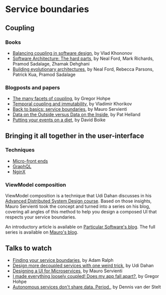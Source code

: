 # Service boundaries

## Coupling

### Books

- [Balancing coupling in software design](https://www.amazon.com/Balancing-Coupling-Software-Design-Addison-Wesley-ebook/dp/B09RV3Z3TP), by Vlad Khononov
- [Software Architecture: The hard parts](https://www.amazon.com/Software-Architecture-Parts-Neal-Ford-ebook/dp/B09H2H5QKC), by Neal Ford, Mark Richards, Pramod Sadalage, Zhamak Dehghani
- [Building evolutionary architectures](https://www.amazon.com/Building-Evolutionary-Architectures-Neal-Ford-ebook/dp/B0BN4T1P27/), by Neal Ford, Rebecca Parsons, Patrick Kua, Pramod Sadalage

### Blogposts and papers

- [The many facets of coupling](https://www.enterpriseintegrationpatterns.com/ramblings/coupling_facets.html), by Gregor Hohpe
- [Temporal coupling and immutability](https://enterprisecraftsmanship.com/posts/temporal-coupling-and-immutability/), by Vladimir Khorikov
- [Back to basics: service boundaries](https://milestone.topics.it/2023/05/17/back-to-basics-boundaries.html), by Mauro Servienti
- [Data on the Outside versus Data on the Inside](https://www.cidrdb.org/cidr2005/papers/P12.pdf), by Pat Helland
- [Putting your events on a diet](https://particular.net/blog/putting-your-events-on-a-diet), by David Boike

## Bringing it all together in the user-interface

### Techniques

- [Micro-front ends](https://micro-frontends.org/)
- [GraphQL](https://graphql.org/)
- [NginX](https://nginx.org/en/)

### ViewModel composition

ViewModel composition is a technique that Udi Dahan discusses in his [Advanced Distributed System Design course](https://particular.net/adsd).
Based on those insights, Mauro Servienti took the concept and turned into a series on his blog, covering all angles of this method to help you design a composed UI that respects your service boundaries.

An introductory article is available on [Particular Software's blog](https://particular.net/blog/secret-of-better-ui-composition).
The full series is available on [Mauro's blog](https://milestone.topics.it/series/view-model-composition.html).

## Talks to watch

- [Finding your service boundaries](https://www.youtube.com/watch?v=jdliXz70NtM), by Adam Ralph
- [Design more decoupled services with one weird trick](https://www.youtube.com/watch?v=mT5bhj1Wygg), by Udi Dahan
- [Designing a UI for Microservices](https://www.youtube.com/watch?v=AxWGAiIg7_0), by Mauro Servienti
- [I made everything loosely coupled! Does my app fall apart?](https://www.youtube.com/watch?v=w9a7eI6BlVc&list), by Gregor Hohpe
- [Autonomous services don't share data. Period.](https://www.youtube.com/watch?v=_UN50hNZlx4), by Dennis van der Stelt